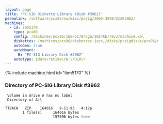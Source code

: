 ```yaml
---
layout: page
title: "PC-SIG Diskette Library (Disk #3962)"
permalink: /software/pcx86/sw/misc/pcsig/3000-3999/DISK3962/
machines:
  - id: ibm5170
    type: pcx86
    config: /machines/pcx86/ibm/5170/cga/1024kb/rev3/machine.xml
    diskettes: /machines/pcx86/diskettes.json,/disks/pcsigdisks/pcx86/diskettes.json
    autoGen: true
    autoMount:
      B: "PC-SIG Library Disk #3962"
    autoType: $date\r$time\rB:\rDIR\r
---
```


{% include machine.html id="ibm5170" %}

### Directory of PC-SIG Library Disk #3962

     Volume in drive A has no label
     Directory of A:\

    TTEACH   ZIP    164016   8-11-93   4:12p
            1 file(s)     164016 bytes
                          157696 bytes free
